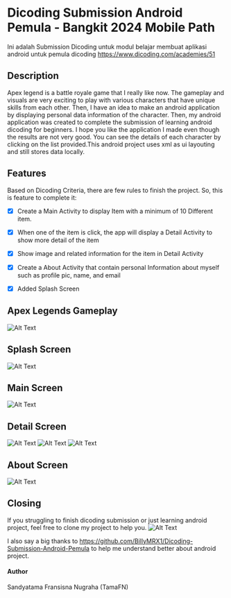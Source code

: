 # Dicoding Submission Android Pemula - Bangkit 2024 Mobile Path
Ini adalah Submission Dicoding untuk modul belajar membuat aplikasi android untuk pemula dicoding https://www.dicoding.com/academies/51

## Description
Apex legend is a battle royale game that I really like now. The gameplay and visuals are very exciting to play with various characters that have unique skills from each other. Then, I have an idea to make an android application by displaying personal data information of the character. Then, my android application was created to complete the submission of learning android dicoding for beginners. I hope you like the application I made even though the results are not very good. You can see the details of each character by clicking on the list provided.This android project uses xml as ui layouting and still stores data locally. 


## Features
Based on Dicoding Criteria, there are few rules to finish the project. So, this is feature to complete it:
- [x] Create a Main Activity to display Item with a minimum of 10 Different item.
- [x] When one of the item is click, the app will display a Detail Activity to show more detail of the item
- [x] Show image and related information for the item in Detail Activity
- [x] Create a About Activity that contain personal Information about myself such as profile pic, name, and email
- [x] Added Splash Screen


## Apex Legends Gameplay
![Alt Text](image/one.gif)

## Splash Screen 
![Alt Text](image/splash.png)

## Main Screen 
![Alt Text](image/main.PNG)

## Detail Screen 
![Alt Text](image/detail.PNG)
![Alt Text](image/detailtwo.PNG)
![Alt Text](image/detailthird.PNG)

## About Screen 
![Alt Text](image/about.PNG)
     
## Closing
If you struggling to finish dicoding submission or just learning android project, feel free to clone my project to help you. 
![Alt Text](image/giphy2.gif)

I also say a big thanks to https://github.com/BillyMRX1/Dicoding-Submission-Android-Pemula to help me understand better about android project. 

#### Author
Sandyatama Fransisna Nugraha (TamaFN)